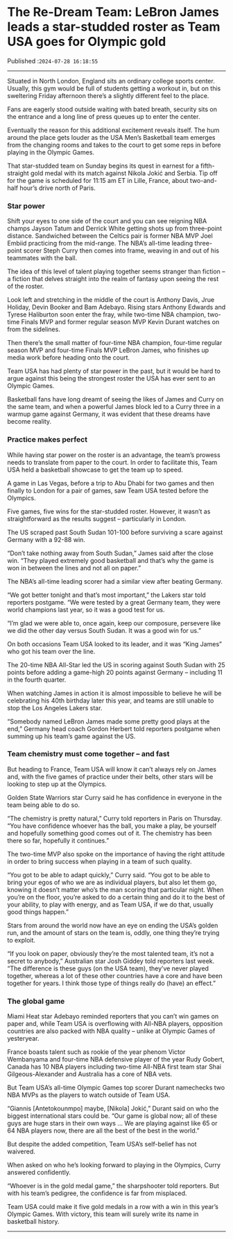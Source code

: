 # The Re-Dream Team: LeBron James leads a star-studded roster as Team USA goes for Olympic gold

Published :`2024-07-28 16:18:55`

---

Situated in North London, England sits an ordinary college sports center. Usually, this gym would be full of students getting a workout in, but on this sweltering Friday afternoon there’s a slightly different feel to the place.

Fans are eagerly stood outside waiting with bated breath, security sits on the entrance and a long line of press queues up to enter the center.

Eventually the reason for this additional excitement reveals itself. The hum around the place gets louder as the USA Men’s Basketball team emerges from the changing rooms and takes to the court to get some reps in before playing in the Olympic Games.

That star-studded team on Sunday begins its quest in earnest for a fifth-straight gold medal with its match against Nikola Jokić and Serbia. Tip off for the game is scheduled for 11:15 am ET in Lille, France, about two-and-half hour’s drive north of Paris.

### Star power

Shift your eyes to one side of the court and you can see reigning NBA champs Jayson Tatum and Derrick White getting shots up from three-point distance. Sandwiched between the Celtics pair is former NBA MVP Joel Embiid practicing from the mid-range. The NBA’s all-time leading three-point scorer Steph Curry then comes into frame, weaving in and out of his teammates with the ball.

The idea of this level of talent playing together seems stranger than fiction – a fiction that delves straight into the realm of fantasy upon seeing the rest of the roster.

Look left and stretching in the middle of the court is Anthony Davis, Jrue Holiday, Devin Booker and Bam Adebayo. Rising stars Anthony Edwards and Tyrese Haliburton soon enter the fray, while two-time NBA champion, two-time Finals MVP and former regular season MVP Kevin Durant watches on from the sidelines.

Then there’s the small matter of four-time NBA champion, four-time regular season MVP and four-time Finals MVP LeBron James, who finishes up media work before heading onto the court.

Team USA has had plenty of star power in the past, but it would be hard to argue against this being the strongest roster the USA has ever sent to an Olympic Games.

Basketball fans have long dreamt of seeing the likes of James and Curry on the same team, and when a powerful James block led to a Curry three in a warmup game against Germany, it was evident that these dreams have become reality.

### Practice makes perfect

While having star power on the roster is an advantage, the team’s prowess needs to translate from paper to the court. In order to facilitate this, Team USA held a basketball showcase to get the team up to speed.

A game in Las Vegas, before a trip to Abu Dhabi for two games and then finally to London for a pair of games, saw Team USA tested before the Olympics.

Five games, five wins for the star-studded roster. However, it wasn’t as straightforward as the results suggest – particularly in London.

The US scraped past South Sudan 101-100 before surviving a scare against Germany with a 92-88 win.

“Don’t take nothing away from South Sudan,” James said after the close win. “They played extremely good basketball and that’s why the game is won in between the lines and not all on paper.”

The NBA’s all-time leading scorer had a similar view after beating Germany.

“We got better tonight and that’s most important,” the Lakers star told reporters postgame. “We were tested by a great Germany team, they were world champions last year, so it was a good test for us.

“I’m glad we were able to, once again, keep our composure, persevere like we did the other day versus South Sudan. It was a good win for us.”

On both occasions Team USA looked to its leader, and it was “King James” who got his team over the line.

The 20-time NBA All-Star led the US in scoring against South Sudan with 25 points before adding a game-high 20 points against Germany – including 11 in the fourth quarter.

When watching James in action it is almost impossible to believe he will be celebrating his 40th birthday later this year, and teams are still unable to stop the Los Angeles Lakers star.

“Somebody named LeBron James made some pretty good plays at the end,” Germany head coach Gordon Herbert told reporters postgame when summing up his team’s game against the US.

### Team chemistry must come together – and fast

But heading to France, Team USA will know it can’t always rely on James and, with the five games of practice under their belts, other stars will be looking to step up at the Olympics.

Golden State Warriors star Curry said he has confidence in everyone in the team being able to do so.

“The chemistry is pretty natural,” Curry told reporters in Paris on Thursday. “You have confidence whoever has the ball, you make a play, be yourself and hopefully something good comes out of it. The chemistry has been there so far, hopefully it continues.”

The two-time MVP also spoke on the importance of having the right attitude in order to bring success when playing in a team of such quality.

“You got to be able to adapt quickly,” Curry said. “You got to be able to bring your egos of who we are as individual players, but also let them go, knowing it doesn’t matter who’s the man scoring that particular night. When you’re on the floor, you’re asked to do a certain thing and do it to the best of your ability, to play with energy, and as Team USA, if we do that, usually good things happen.”

Stars from around the world now have an eye on ending the USA’s golden run, and the amount of stars on the team is, oddly, one thing they’re trying to exploit.

“If you look on paper, obviously they’re the most talented team, it’s not a secret to anybody,” Australian star Josh Giddey told reporters last week. “The difference is these guys (on the USA team), they’ve never played together, whereas a lot of these other countries have a core and have been together for years. I think those type of things really do (have) an effect.”

### The global game

Miami Heat star Adebayo reminded reporters that you can’t win games on paper and, while Team USA is overflowing with All-NBA players, opposition countries are also packed with NBA quality – unlike at Olympic Games of yesteryear.

France boasts talent such as rookie of the year phenom Victor Wembanyama and four-time NBA defensive player of the year Rudy Gobert, Canada has 10 NBA players including two-time All-NBA first team star Shai Gilgeous-Alexander and Australia has a core of NBA vets.

But Team USA’s all-time Olympic Games top scorer Durant namechecks two NBA MVPs as the players to watch outside of Team USA.

“Giannis [Antetokounmpo] maybe, [Nikola] Jokić,” Durant said on who the biggest international stars could be. “Our game is global now; all of these guys are huge stars in their own ways … We are playing against like 65 or 64 NBA players now, there are all the best of the best in the world.”

But despite the added competition, Team USA’s self-belief has not waivered.

When asked on who he’s looking forward to playing in the Olympics, Curry answered confidently.

“Whoever is in the gold medal game,” the sharpshooter told reporters. But with his team’s pedigree, the confidence is far from misplaced.

Team USA could make it five gold medals in a row with a win in this year’s Olympic Games. With victory, this team will surely write its name in basketball history.

---

